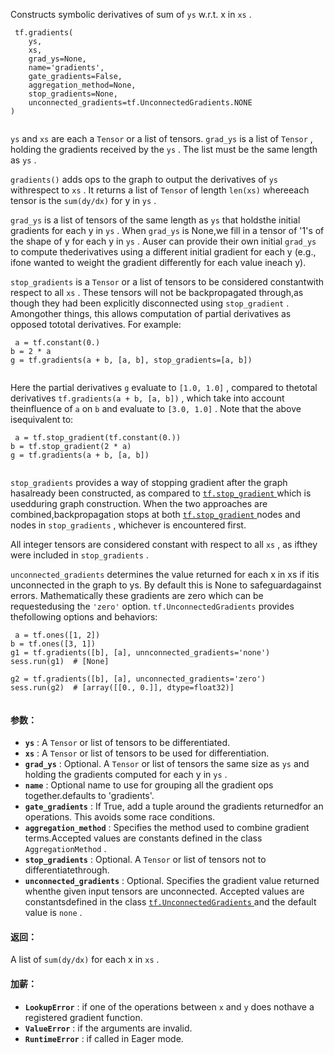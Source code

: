 Constructs symbolic derivatives of sum of  `ys`  w.r.t. x in  `xs` .

```
 tf.gradients(
    ys,
    xs,
    grad_ys=None,
    name='gradients',
    gate_gradients=False,
    aggregation_method=None,
    stop_gradients=None,
    unconnected_gradients=tf.UnconnectedGradients.NONE
)
 
```

 `ys`  and  `xs`  are each a  `Tensor`  or a list of tensors.   `grad_ys` is a list of  `Tensor` , holding the gradients received by the `ys` . The list must be the same length as  `ys` .

 `gradients()`  adds ops to the graph to output the derivatives of  `ys`  withrespect to  `xs` .  It returns a list of  `Tensor`  of length  `len(xs)`  whereeach tensor is the  `sum(dy/dx)`  for y in  `ys` .

 `grad_ys`  is a list of tensors of the same length as  `ys`  that holdsthe initial gradients for each y in  `ys` .  When  `grad_ys`  is None,we fill in a tensor of '1's of the shape of y for each y in  `ys` .  Auser can provide their own initial  `grad_ys`  to compute thederivatives using a different initial gradient for each y (e.g., ifone wanted to weight the gradient differently for each value ineach y).

 `stop_gradients`  is a  `Tensor`  or a list of tensors to be considered constantwith respect to all  `xs` . These tensors will not be backpropagated through,as though they had been explicitly disconnected using  `stop_gradient` .  Amongother things, this allows computation of partial derivatives as opposed tototal derivatives. For example:

```
 a = tf.constant(0.)
b = 2 * a
g = tf.gradients(a + b, [a, b], stop_gradients=[a, b])
 
```

Here the partial derivatives  `g`  evaluate to  `[1.0, 1.0]` , compared to thetotal derivatives  `tf.gradients(a + b, [a, b])` , which take into account theinfluence of  `a`  on  `b`  and evaluate to  `[3.0, 1.0]` .  Note that the above isequivalent to:

```
 a = tf.stop_gradient(tf.constant(0.))
b = tf.stop_gradient(2 * a)
g = tf.gradients(a + b, [a, b])
 
```

 `stop_gradients`  provides a way of stopping gradient after the graph hasalready been constructed, as compared to [ `tf.stop_gradient` ](https://tensorflow.google.cn/api_docs/python/tf/stop_gradient) which is usedduring graph construction.  When the two approaches are combined,backpropagation stops at both [ `tf.stop_gradient` ](https://tensorflow.google.cn/api_docs/python/tf/stop_gradient) nodes and nodes in `stop_gradients` , whichever is encountered first.

All integer tensors are considered constant with respect to all  `xs` , as ifthey were included in  `stop_gradients` .

 `unconnected_gradients`  determines the value returned for each x in xs if itis unconnected in the graph to ys. By default this is None to safeguardagainst errors. Mathematically these gradients are zero which can be requestedusing the  `'zero'`  option.  `tf.UnconnectedGradients`  provides thefollowing options and behaviors:

```
 a = tf.ones([1, 2])
b = tf.ones([3, 1])
g1 = tf.gradients([b], [a], unnconnected_gradients='none')
sess.run(g1)  # [None]

g2 = tf.gradients([b], [a], unconnected_gradients='zero')
sess.run(g2)  # [array([[0., 0.]], dtype=float32)]
 
```

#### 参数：
- **`ys`** : A  `Tensor`  or list of tensors to be differentiated.
- **`xs`** : A  `Tensor`  or list of tensors to be used for differentiation.
- **`grad_ys`** : Optional. A  `Tensor`  or list of tensors the same size as `ys`  and holding the gradients computed for each y in  `ys` .
- **`name`** : Optional name to use for grouping all the gradient ops together.defaults to 'gradients'.
- **`gate_gradients`** : If True, add a tuple around the gradients returnedfor an operations.  This avoids some race conditions.
- **`aggregation_method`** : Specifies the method used to combine gradient terms.Accepted values are constants defined in the class  `AggregationMethod` .
- **`stop_gradients`** : Optional. A  `Tensor`  or list of tensors not to differentiatethrough.
- **`unconnected_gradients`** : Optional. Specifies the gradient value returned whenthe given input tensors are unconnected. Accepted values are constantsdefined in the class [ `tf.UnconnectedGradients` ](https://tensorflow.google.cn/api_docs/python/tf/UnconnectedGradients) and the default value is `none` .


#### 返回：
A list of  `sum(dy/dx)`  for each x in  `xs` .

#### 加薪：
- **`LookupError`** : if one of the operations between  `x`  and  `y`  does nothave a registered gradient function.
- **`ValueError`** : if the arguments are invalid.
- **`RuntimeError`** : if called in Eager mode.
